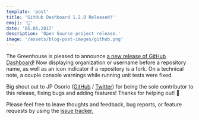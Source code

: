 ```yaml
---
template: 'post'
title: 'GitHub Dashboard 1.2.0 Released!'
emoji: '🎉'
date: '05.05.2017'
description: 'Open Source project release.'
image: '/assets/blog-post-images/github.png'
---
```


The Greenhouse is pleased to announce <a href="https://github.com/thescientist13/github-dashboard/releases/tag/1.2.0" target="_blank" rel="noopener" onclick="getOutboundLink('https://github.com/thescientist13/github-dashboard/releases/tag/1.2.0');">a new release of GitHub Dashboard</a>! Now displaying organization or username before a repository name, as well as an icon indicator if a repository is a fork.  On a technical note, a couple console warnings while running unit tests were fixed.
    
Big shout out to JP Osorio (<a href="https://github.com/jpoo90" target="_blank" rel="noopener" onclick="getOutboundLink('https://github.com/jpoo90');">GitHub</a> / <a href="https://twitter.com/jpoo90" target="_blank" rel="noopener" onclick="getOutboundLink('https://github.com/jpoo90');">Twitter</a>) for being the sole contributor to this release, fixing bugs and adding features!  Thanks for helping out! 👏
           
Please feel free to leave thoughts and feedback, bug reports, or feature requests by using the <a href="https://github.com/thescientist13/github-dashboard/issues" target="_blank" rel="noopener" onclick="getOutboundLink('https://github.com/thescientist13/github-dashboard/issues');">issue tracker.</a>